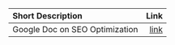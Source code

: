 



| Short Description | Link |
| :--- | ---: |
| Google Doc on SEO Optimization | [link](https://static.googleusercontent.com/external_content/untrusted_dlcp/www.google.com/en//webmasters/docs/search-engine-optimization-starter-guide.pdf)
